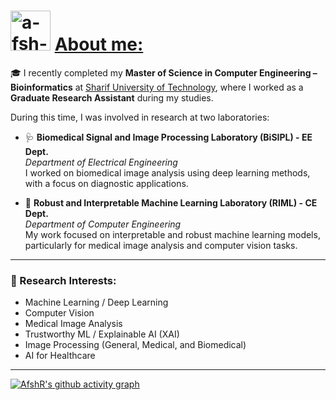 <h1 align="left">
    <img src="https://avatars.githubusercontent.com/u/54026464?s=400&u=eac4c2dbd1b6ff624e43e0e78b556f27783033bf&v=4" alt="a-fsh-r" height="64" />
    <u>
        About me:
    </u>
</h1>

🎓 I recently completed my **Master of Science in Computer Engineering – Bioinformatics** at [Sharif University of Technology](https://en.sharif.edu/), where I worked as a **Graduate Research Assistant** during my studies.

During this time, I was involved in research at two laboratories:

- 🩺 **Biomedical Signal and Image Processing Laboratory (BiSIPL) - EE Dept.**  
  *Department of Electrical Engineering*   
  I worked on biomedical image analysis using deep learning methods, with a focus on diagnostic applications.

- 🤖 **Robust and Interpretable Machine Learning Laboratory (RIML) - CE Dept.**  
  *Department of Computer Engineering*  
  My work focused on interpretable and robust machine learning models, particularly for medical image analysis and computer vision tasks.

---

### 🧠 Research Interests:

- Machine Learning / Deep Learning
- Computer Vision
- Medical Image Analysis
- Trustworthy ML / Explainable AI (XAI)
- Image Processing (General, Medical, and Biomedical)
- AI for Healthcare

---
[![َAfshR's github activity graph](https://github-readme-activity-graph.vercel.app/graph?username=a-fsh-r&theme=react-dark&from=2024-01-01&to=2025-10-16)](https://github.com/a-fsh-r/github-readme-activity-graph)

